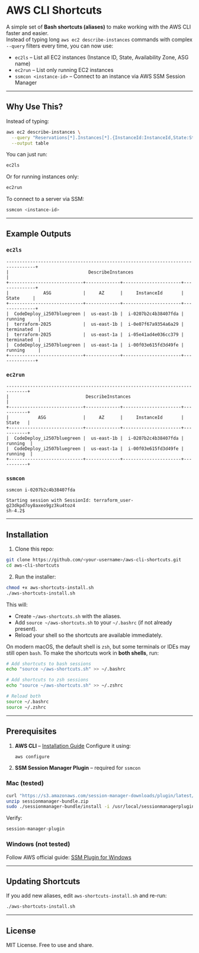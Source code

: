 
# AWS CLI Shortcuts

A simple set of **Bash shortcuts (aliases)** to make working with the AWS CLI faster and easier.  
Instead of typing long `aws ec2 describe-instances` commands with complex `--query` filters every time, you can now use:

- `ec2ls` – List all EC2 instances (Instance ID, State, Availability Zone, ASG name)
- `ec2run` – List only running EC2 instances
- `ssmcon <instance-id>` – Connect to an instance via AWS SSM Session Manager

---

## Why Use This?

Instead of typing:
```bash
aws ec2 describe-instances \
  --query "Reservations[*].Instances[*].{InstanceId:InstanceId,State:State.Name,AZ:Placement.AvailabilityZone,ASG:Tags[?Key==\`aws:autoscaling:groupName\`]|[0].Value}" \
  --output table
````

You can just run:

```bash
ec2ls
```

Or for running instances only:

```bash
ec2run
```

To connect to a server via SSM:

```bash
ssmcon <instance-id>
```

---

## Example Outputs

### `ec2ls` 

```text
---------------------------------------------------------------------------------+
|                              DescribeInstances                                 |
+----------------------------+-------------+----------------------+--------------+
|             ASG            |     AZ      |     InstanceId       |    State     |
+----------------------------+-------------+----------------------+--------------+
|  CodeDeploy_i2507bluegreen |  us-east-1b |  i-0207b2c4b38407fda |  running     |
|  terraform-2025            |  us-east-1b |  i-0e07f67a9354a6a29 |  terminated  |
|  terraform-2025            |  us-east-1a |  i-05e41ad4e036cc379 |  terminated  |
|  CodeDeploy_i2507bluegreen |  us-east-1a |  i-00f03e615fd3d49fe |  running     |
+----------------------------+-------------+----------------------+--------------+
```

### `ec2run`

```text
------------------------------------------------------------------------------+
|                             DescribeInstances                               |
+----------------------------+-------------+----------------------+-----------+
|           ASG              |     AZ      |     InstanceId       |   State   |
+----------------------------+-------------+----------------------+-----------+
|  CodeDeploy_i2507bluegreen |  us-east-1b |  i-0207b2c4b38407fda |  running  |
|  CodeDeploy_i2507bluegreen |  us-east-1a |  i-00f03e615fd3d49fe |  running  |
+----------------------------+-------------+----------------------+-----------+
```

### `ssmcon`

```text
ssmcon i-0207b2c4b38407fda

Starting session with SessionId: terraform_user-g23dkpd7oy8axeo9gz3ku4toz4
sh-4.2$
```

---

## Installation

1. Clone this repo:

```bash
git clone https://github.com/<your-username>/aws-cli-shortcuts.git
cd aws-cli-shortcuts
```

2. Run the installer:

```bash
chmod +x aws-shortcuts-install.sh
./aws-shortcuts-install.sh
```

This will:

* Create `~/aws-shortcuts.sh` with the aliases.
* Add `source ~/aws-shortcuts.sh` to your `~/.bashrc` (if not already present).
* Reload your shell so the shortcuts are available immediately.


On modern macOS, the default shell is `zsh`, but some terminals or IDEs may still open `bash`.
To make the shortcuts work in **both shells**, run:

```bash
# Add shortcuts to bash sessions
echo "source ~/aws-shortcuts.sh" >> ~/.bashrc

# Add shortcuts to zsh sessions
echo "source ~/aws-shortcuts.sh" >> ~/.zshrc

# Reload both
source ~/.bashrc
source ~/.zshrc
```


---

## Prerequisites

1. **AWS CLI** – [Installation Guide](https://docs.aws.amazon.com/cli/latest/userguide/getting-started-install.html)
   Configure it using:

   ```bash
   aws configure
   ```

2. **SSM Session Manager Plugin** – required for `ssmcon`

### Mac (tested)

```bash
curl "https://s3.amazonaws.com/session-manager-downloads/plugin/latest/mac/sessionmanager-bundle.zip" -o "sessionmanager-bundle.zip"
unzip sessionmanager-bundle.zip
sudo ./sessionmanager-bundle/install -i /usr/local/sessionmanagerplugin -b /usr/local/bin/session-manager-plugin
```

Verify:

```bash
session-manager-plugin
```

### Windows (not tested)

Follow AWS official guide:
[SSM Plugin for Windows](https://docs.aws.amazon.com/systems-manager/latest/userguide/session-manager-working-with-install-plugin.html#windows-install)

---

## Updating Shortcuts

If you add new aliases, edit `aws-shortcuts-install.sh` and re-run:

```bash
./aws-shortcuts-install.sh
```

---

## License

MIT License. Free to use and share.


